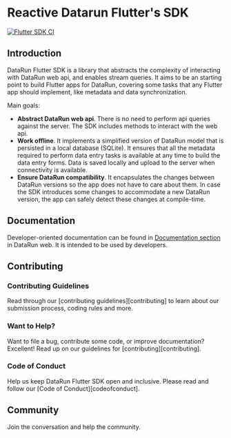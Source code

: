 # Reactive Datarun Flutter's SDK

[![Flutter SDK CI](https://github.com/Hamza-ye/drun-sdk-reactive/actions/workflows/deploy.yml/badge.svg)](https://github.com/Hamza-ye/drun-sdk-reactive/actions/workflows/deploy.yml)

## Introduction

DataRun Flutter SDK is a library that abstracts the complexity of interacting with DataRun web api, and enables stream queries.
It aims to be an starting point to build Flutter apps for DataRun, covering some tasks that any
Flutter app should implement, like metadata and data synchronization.

Main goals:

- **Abstract DataRun web api**. There is no need to perform api queries against the server. The SDK
  includes methods to interact with the web api.
- **Work offline**. It implements a simplified version of DataRun model that is persisted in a local
  database (SQLite). It ensures that all the metadata required to perform data entry tasks is
  available at any time to build the data entry forms. Data is saved locally and upload to the
  server when connectivity is available.
- **Ensure DataRun compatibility**. It encapsulates the changes between DataRun versions so the app
  does not have to care about them. In case the SDK introduces some changes to accommodate a new
  DataRun version, the app can safely detect these changes at compile-time.

## Documentation

Developer-oriented documentation can be found
in [Documentation section](https://interactive-apps.github.io/d2-touch/) in DataRun web. It is
intended to be used by developers.

## Contributing

### Contributing Guidelines

Read through our [contributing guidelines][contributing] to learn about our submission process,
coding rules and more.

### Want to Help?

Want to file a bug, contribute some code, or improve documentation? Excellent! Read up on our
guidelines for [contributing][contributing].

### Code of Conduct

Help us keep DataRun Flutter SDK open and inclusive. Please read and follow
our [Code of Conduct][codeofconduct].

## Community

Join the conversation and help the community.
